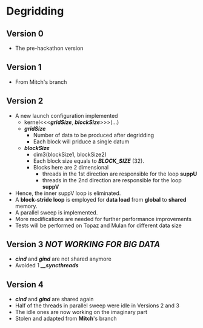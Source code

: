 # Degridding
## Version 0
- The pre-hackathon version

## Version 1
- From Mitch's branch

## Version 2
- A new launch configuration implemented
    - kernel<<<***gridSize***, ***blockSize***>>>(...)
    - ***gridSize***
        - Number of data to be produced after degridding
        - Each block will priduce a single datum
    - ***blockSize***
        - dim3(blockSize1, blockSize2)
        - Each block size equals to ***BLOCK_SIZE*** (32).
        - Blocks here are 2 dimensional
            - threads in the 1st direction are responsible for the loop **suppU**
            - threads in the 2nd direction are responsible for the loop **suppV**
- Hence, the inner suppV loop is eliminated.
- A **block-stride loop** is employed for **data load** from **global** to **shared** memory.
- A parallel sweep is implemented.
- More modifications are needed for further performance improvements
- Tests will be performed on Topaz and Mulan for different data size 

## Version 3 ***NOT WORKING FOR BIG DATA***
- ***cind*** and ***gind*** are not shared anymore
- Avoided 1 ***__syncthreads***

## Version 4
- ***cind*** and ***gind*** are shared again
- Half of the threads in parallel sweep were idle in Versions 2 and 3
- The idle ones are now working on the imaginary part
- Stolen and adapted from **Mitch**'s branch

